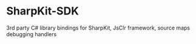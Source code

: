 SharpKit-SDK
============

3rd party C# library bindings for SharpKit, JsClr framework, source maps debugging handlers
